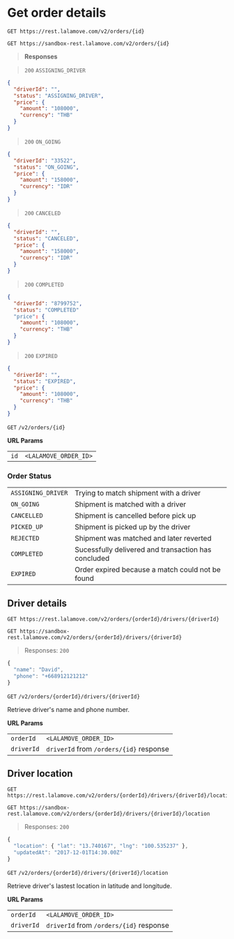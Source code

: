 # Get order details

```plaintext--prod
GET https://rest.lalamove.com/v2/orders/{id}
```

```plaintext--sandbox
GET https://sandbox-rest.lalamove.com/v2/orders/{id}
```

> **Responses**

> `200` `ASSIGNING_DRIVER`

```json
{
  "driverId": "",
  "status": "ASSIGNING_DRIVER",
  "price": {
    "amount": "108000",
    "currency": "THB"
  }
}
```

> `200` `ON_GOING`

```json
{
  "driverId": "33522",
  "status": "ON_GOING",
  "price": {
    "amount": "158000",
    "currency": "IDR"
  }
}
```

> `200` `CANCELED`

```json
{
  "driverId": "",
  "status": "CANCELED",
  "price": {
    "amount": "158000",
    "currency": "IDR"
  }
}
```

> `200` `COMPLETED`

```json
{
  "driverId": "8799752",
  "status": "COMPLETED"
  "price": {
    "amount": "108000",
    "currency": "THB"
  }
}
```

> `200` `EXPIRED`

```json
{
  "driverId": "",
  "status": "EXPIRED",
  "price": {
    "amount": "108000",
    "currency": "THB"
  }
}
```

`GET` `/v2/orders/{id}`

**URL Params**

|      |                       |
| ---- | --------------------- |
| `id` | `<LALAMOVE_ORDER_ID>` |

### Order Status

|                    |                                                     |
| ------------------ | --------------------------------------------------- |
| `ASSIGNING_DRIVER` | Trying to match shipment with a driver              |
| `ON_GOING`         | Shipment is matched with a driver                   |
| `CANCELLED`        | Shipment is cancelled before pick up                |
| `PICKED_UP`        | Shipment is picked up by the driver                 |
| `REJECTED`         | Shipment was matched and later reverted             |
| `COMPLETED`        | Sucessfully delivered and transaction has concluded |
| `EXPIRED`          | Order expired because a match could not be found    |

## Driver details

```plaintext--prod
GET https://rest.lalamove.com/v2/orders/{orderId}/drivers/{driverId}
```

```plaintext--sandbox
GET https://sandbox-rest.lalamove.com/v2/orders/{orderId}/drivers/{driverId}
```

> Responses: `200`

```js
{
  "name": "David",
  "phone": "+668912121212"
}
```

`GET` `/v2/orders/{orderId}/drivers/{driverId}`

Retrieve driver's name and phone number.

**URL Params**

|            |                                         |
| ---------- | --------------------------------------- |
| `orderId`  | `<LALAMOVE_ORDER_ID>`                   |
| `driverId` | `driverId` from `/orders/{id}` response |

## Driver location

```plaintext--prod
GET https://rest.lalamove.com/v2/orders/{orderId}/drivers/{driverId}/location
```

```plaintext--sandbox
GET https://sandbox-rest.lalamove.com/v2/orders/{orderId}/drivers/{driverId}/location
```

> Responses: `200`

```js
{
  "location": { "lat": "13.740167", "lng": "100.535237" },
  "updatedAt": "2017-12-01T14:30.00Z"
}
```

`GET` `/v2/orders/{orderId}/drivers/{driverId}/location`

Retrieve driver's lastest location in latitude and longitude.

**URL Params**

|            |                                         |
| ---------- | --------------------------------------- |
| `orderId`  | `<LALAMOVE_ORDER_ID>`                   |
| `driverId` | `driverId` from `/orders/{id}` response |

